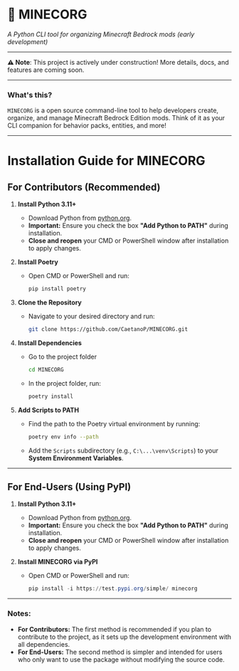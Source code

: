 # 🚧 MINECORG  
*A Python CLI tool for organizing Minecraft Bedrock mods (early development)*  

---

**⚠️ Note**: This project is actively under construction! More details, docs, and features are coming soon.  

---

### What's this?  
`MINECORG` is a open source command-line tool to help developers create, organize, and manage Minecraft Bedrock Edition mods. Think of it as your CLI companion for behavior packs, entities, and more!  

---

# Installation Guide for MINECORG

## For Contributors (Recommended)

1. **Install Python 3.11+**  
   - Download Python from [python.org](https://www.python.org/downloads/).  
   - **Important:** Ensure you check the box **"Add Python to PATH"** during installation.  
   - **Close and reopen** your CMD or PowerShell window after installation to apply changes.

2. **Install Poetry**  
   - Open CMD or PowerShell and run:
     ```powershell
     pip install poetry
     ```

3. **Clone the Repository**  
   - Navigate to your desired directory and run:
     ```bash
     git clone https://github.com/CaetanoP/MINECORG.git
     ```

4. **Install Dependencies**  
   - Go to the project folder
      ```bash
      cd MINECORG
      ```
   - In the project folder, run:
     ```bash
     poetry install
     ```

5. **Add Scripts to PATH**  
   - Find the path to the Poetry virtual environment by running:
     ```bash
     poetry env info --path
     ```
   - Add the `Scripts` subdirectory (e.g., `C:\...\venv\Scripts`) to your **System Environment Variables**.

---

## For End-Users (Using PyPI)

1. **Install Python 3.11+**  
   - Download Python from [python.org](https://www.python.org/downloads/).  
   - **Important:** Ensure you check the box **"Add Python to PATH"** during installation.  
   - **Close and reopen** your CMD or PowerShell window after installation to apply changes.

2. **Install MINECORG via PyPI**  
   - Open CMD or PowerShell and run:
     ```powershell
     pip install -i https://test.pypi.org/simple/ minecorg
     ```

---

### Notes:
- **For Contributors:** The first method is recommended if you plan to contribute to the project, as it sets up the development environment with all dependencies.
- **For End-Users:** The second method is simpler and intended for users who only want to use the package without modifying the source code.